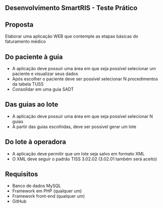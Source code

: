
## Desenvolvimento SmartRIS - Teste Prático ##

## Proposta ##

Elaborar uma aplicação WEB que contemple as etapas básicas do faturamento médico

## Do paciente à guia ##

* A aplicação deve possuir uma área em que seja possível selecionar um paciente e visualizar seus dados
* Após escolher o paciente deve ser possível selecionar N procedimentos da tabela TUSS
* Consolidar em uma guia SADT

## Das guias ao lote ##

* A aplicação deve possuir uma área em que seja possível selecionar N guias
* A partir das guias escolhidas, deve ser possível gerar um lote

## Do lote à operadora ##

* A aplicação deve permitir que um lote seja salvo em formato XML
* O XML deve seguir o padrão TISS 3.02.02 (3.02.01 também será aceito)

## Requisitos ##

* Banco de dados MySQL
* Framework em PHP (qualquer um)
* Framework front-end (qualquer um)
* GitHub
